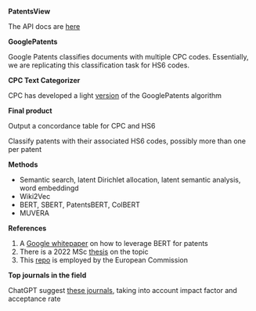 **PatentsView**

The API docs are [here](https://search.patentsview.org/docs/docs/Search%20API/SearchAPIReference)

**GooglePatents**

Google Patents classifies documents with multiple CPC codes. Essentially, we are replicating this classification task for HS6 codes.

**CPC Text Categorizer**

CPC has developed a light [version](https://epn.epo.org/cpc-text-categoriser) of the GooglePatents algorithm

**Final product**

Output a concordance table for CPC and HS6

Classify patents with their associated HS6 codes, possibly more than one per patent

**Methods**

- Semantic search, latent Dirichlet allocation, latent semantic analysis, word embeddingd
- Wiki2Vec
- BERT, SBERT, PatentsBERT, ColBERT
- MUVERA

**References**

1) A [Google whitepaper](https://services.google.com/fh/files/blogs/bert_for_patents_white_paper.pdf) on how to leverage BERT for patents
2) There is a 2022 MSc [thesis](https://odr.chalmers.se/server/api/core/bitstreams/2641e2b6-430b-4013-b798-1f0511cbd813/content) on the topic
3) This [repo](https://github.com/ec-jrc/Patents4IPPC) is employed by the European Commission

**Top journals in the field**

ChatGPT suggest [these journals](https://chatgpt.com/s/t_68775c33de648191a44a8b95aad28ef0), taking into account impact factor and acceptance rate